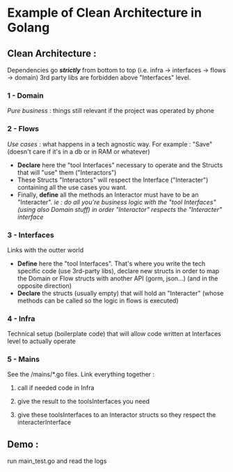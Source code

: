 # Example of Clean Architecture in Golang

## Clean Architecture :
Dependencies go ***strictly*** from bottom to top (i.e. infra -> interfaces -> flows -> domain)
3rd party libs are forbidden above "Interfaces" level.

### 1 - Domain
*Pure business* : things still relevant if the project was operated by phone

### 2 - Flows
*Use cases* : what happens in a tech agnostic way. For example : "Save" (doesn't care if it's in a db or in RAM or whatever)
- **Declare** here the "tool Interfaces" necessary to operate and the Structs that will "use" them ("Interactors")
- These Structs "Interactors" will respect the Interface ("Interacter") containing all the use cases you want.
- Finally, **define** all the methods an Interactor must have to be an "Interacter".
*ie : do all you're business logic with the "tool Interfaces" (using also Domain stuff) in order "Interactor" respects the "Interacter" interface*

### 3 - Interfaces
Links with the outter world
- **Define** here the "tool Interfaces". That's where you write the tech specific code (use 3rd-party libs), declare new structs in order to map the Domain or Flow structs with another API (gorm, json...) (and in the opposite direction)
- **Declare** the structs (usually empty) that will hold an "Interacter" (whose methods can be called so the logic in flows is executed)

### 4 - Infra
Technical setup (boilerplate code) that will allow code written at Interfaces level to actually operate

### 5 - Mains
See the /mains/\*.go files.
Link everything together :
1. call if needed code in Infra

2. give the result to the toolsInterfaces you need

3. give these toolsInterfaces to an Interactor structs so they respect the interacterInterface

## Demo :
run main_test.go and read the logs
